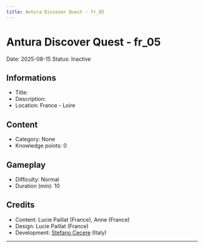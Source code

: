 ```yaml
---
title: Antura Discover Quest - fr_05
---
```


# Antura Discover Quest - fr_05
Date: 2025-08-15
Status: Inactive

## Informations

- Title: 
- Description: 
- Location: France - Loire
## Content
- Category: None
- Knowledge points: 0
## Gameplay
- Difficulty: Normal
- Duration (min): 10
## Credits
- Content: Lucie Paillat (France), Anne (France)
- Design: Lucie Paillat (France)
- Development: [Stefano Cecere](https://stefanocecere.com) (Italy)

---

